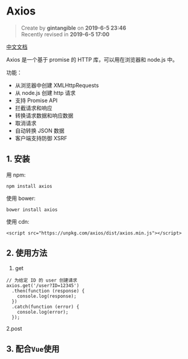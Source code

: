 # Axios

> Create by **gintangible** on **2019-6-5 23:46**  
> Recently revised in **2019-6-5 17:00**

[中文文档](https://www.kancloud.cn/yunye/axios/234845)


Axios 是一个基于 promise 的 HTTP 库，可以用在浏览器和 node.js 中。

功能：
* 从浏览器中创建 XMLHttpRequests
* 从 node.js 创建 http 请求
* 支持 Promise API
* 拦截请求和响应
* 转换请求数据和响应数据
* 取消请求
* 自动转换 JSON 数据
* 客户端支持防御 XSRF

## 1. 安装

用 npm:

`npm install axios`

使用 bower:

`bower install axios`

使用 cdn:

`<script src="https://unpkg.com/axios/dist/axios.min.js"></script>`

## 2. 使用方法

1. get

```
// 为给定 ID 的 user 创建请求
axios.get('/user?ID=12345')
  .then(function (response) {
    console.log(response);
  })
  .catch(function (error) {
    console.log(error);
  });

```

2.post

## 3. 配合`Vue`使用



